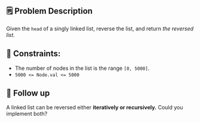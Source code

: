 ## 🗒️ Problem Description
Given the `head` of a singly linked list, reverse the list, and return *the reversed list.*

## 📌 Constraints:

- The number of nodes in the list is the range `[0, 5000]`.
- `5000 <= Node.val <= 5000`


## 🫧 Follow up
A linked list can be reversed either **iteratively or recursively.** Could you implement both?

